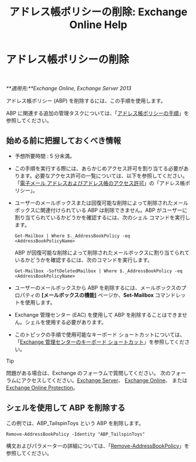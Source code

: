 ﻿---
title: 'アドレス帳ポリシーの削除: Exchange Online Help'
TOCTitle: アドレス帳ポリシーの削除
ms:assetid: c20c6f82-2f75-4116-9be1-c5af10113f71
ms:mtpsurl: https://technet.microsoft.com/ja-jp/library/Hh529946(v=EXCHG.150)
ms:contentKeyID: 49896457
ms.date: 05/22/2018
mtps_version: v=EXCHG.150
ms.translationtype: HT
---

# アドレス帳ポリシーの削除

 

_**適用先:**Exchange Online, Exchange Server 2013_

アドレス帳ポリシー (ABP) を削除するには、この手順を使用します。

ABP に関連する追加の管理タスクについては、「[アドレス帳ポリシーの手順](address-book-policy-procedures-exchange-2013-help.md)」を参照してください。

## 始める前に把握しておくべき情報

  - 予想所要時間 : 5 分未満。

  - この手順を実行する際には、あらかじめアクセス許可を割り当てる必要があります。必要なアクセス許可の一覧については、以下を参照してください。「[電子メール アドレスおよびアドレス帳のアクセス許可](email-address-and-address-book-permissions-exchange-2013-help.md)」の「アドレス帳ポリシー」。

  - ユーザーのメールボックスまたは回復可能な削除によって削除されたメールボックスに関連付けられている ABP は削除できません。ABP がユーザーに割り当てられているかどうかを確認するには、次のシェル コマンドを実行します。
    
    `Get-Mailbox | Where $._AddressBookPolicy -eq <AddressBookPolicyName>`
    
    ABP が回復可能な削除によって削除されたメールボックスに割り当てられているかどうかを確認するには、次のコマンドを実行します。
    
    `Get-Mailbox -SoftDeletedMailbox | Where $._AddressBookPolicy -eq <AddressBookPolicyName>`

  - ユーザーのメールボックスから ABP を削除するには、メールボックスのプロパティの **\[メールボックスの機能\]** ページか、**Set-Mailbox** コマンドレットを使用します。

  - Exchange 管理センター (EAC) を使用して ABP を削除することはできません。シェルを使用する必要があります。

  - このトピックの手順で使用可能なキーボード ショートカットについては、「[Exchange 管理センターのキーボード ショートカット](keyboard-shortcuts-in-the-exchange-admin-center-exchange-online-protection-help.md)」を参照してください。


> [!TIP]
> 問題がある場合は、Exchange のフォーラムで質問してください。 次のフォーラムにアクセスしてください。<A href="https://go.microsoft.com/fwlink/p/?linkid=60612">Exchange Server</A>、 <A href="https://go.microsoft.com/fwlink/p/?linkid=267542">Exchange Online</A>、 または <A href="https://go.microsoft.com/fwlink/p/?linkid=285351">Exchange Online Protection</A>。



## シェルを使用して ABP を削除する

この例では、ABP\_TailspinToys という ABP を削除します。

    Remove-AddressBookPolicy -Identity "ABP_TailspinToys"

構文およびパラメーターの詳細については、「[Remove-AddressBookPolicy](https://technet.microsoft.com/ja-jp/library/hh529929\(v=exchg.150\))」を参照してください。

